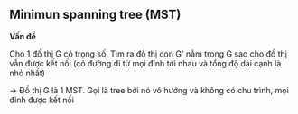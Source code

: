 ## Minimun spanning tree (MST)

**Vấn đề**

Cho 1 đồ thị G có trọng số. Tìm ra đồ thị con G' nằm trong G sao cho đồ thị vẫn được kết nối (có đường đi từ mọi đỉnh tới nhau và tổng độ dài cạnh là nhỏ nhất)

-> Đồ thị G là 1 MST. Gọi là tree bởi nó vô hướng và không có chu trình, mọi đỉnh được kết nối